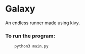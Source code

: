 # Galaxy

An endless runner made using kivy.

### To run the program:
```bash 
    python3 main.py
```